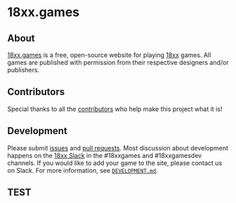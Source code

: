 # 18xx.games

## About

[18xx.games](https://18xx.games) is a free, open-source website for playing [18xx](https://boardgamegeek.com/boardgamefamily/19/series-18xx) games. All games are published with permission from their respective designers and/or publishers.

## Contributors

Special thanks to all the [contributors](https://github.com/tobymao/18xx/graphs/contributors) who help make this project what it is!

## Development

Please submit [issues](https://github.com/tobymao/18xx/issues) and [pull requests](https://github.com/tobymao/18xx/pulls). Most discussion about development happens on the [18xx Slack](https://join.slack.com/t/18xxgames/shared_invite/zt-8ksy028m-CSZC~G5QtiFv60_jdqqulQ) in the #18xxgames and #18xxgamesdev channels.  If you would like to add your game to the site, please contact us on Slack. For more information, see [`DEVELOPMENT.md`](DEVELOPMENT.md).

## TEST
